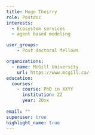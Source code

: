 ```yaml
---
title: Hugo Theirry
role: Postdoc
interests:
  - Ecosystem services
  - agent based modeling

user_groups:
    - Post doctoral fellows 

organizations:
  - name: McGill University
    url: https://www.mcgill.ca/
education:
  courses:
    - course: PhD in XXYY
      institution: ZZ
      year: 20xx
 
email: ""
superuser: true
highlight_name: true
---
```

